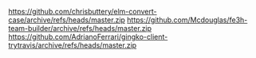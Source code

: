 https://github.com/chrisbuttery/elm-convert-case/archive/refs/heads/master.zip
https://github.com/Mcdouglas/fe3h-team-builder/archive/refs/heads/master.zip
https://github.com/AdrianoFerrari/gingko-client-trytravis/archive/refs/heads/master.zip
